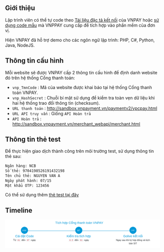 ## Giới thiệu

Lập trình viên có thể tự code theo [Tài liệu đặc tả kết nối](https://sandbox.vnpayment.vn/apis/downloads/#t%C3%A0i-li%E1%BB%87u-%C4%91%E1%BA%B7c-t%E1%BA%A3-k%E1%BB%B9-thu%E1%BA%ADt) của VNPAY hoặc [sử dụng code mẫu](https://sandbox.vnpayment.vn/apis/downloads/#code-demo-t%C3%ADch-h%E1%BB%A3p) mà VNPPAY cung cấp để tích hợp vào phần mềm của đơn vị.

Hiện VNPAY đã hỗ trợ demo cho các ngôn ngữ lập trình: PHP, C#, Python, Java, NodeJS.

## Thông tin cấu hình

Mỗi website sẽ được VNPAY cấp 2 thông tin cấu hình để định danh website đó trên hệ thống Cổng thanh toán:

* `vnp_TmnCode` : Mã của website được khai báo tại hệ thống Cổng thanh toán VNPAY.
* `vnp_HashSecret` : Chuỗi bí mật sử dụng để kiểm tra toàn vẹn dữ liệu khi hai hệ thống trao đổi thông tin (checksum).
* `URL thanh toán` : http://sandbox.vnpayment.vn/paymentv2/vpcpay.html
* `URL API truy vấn` : Giống `API Hoàn trả`
* `API Hoàn trả` : http://sandbox.vnpayment.vn/merchant_webapi/merchant.html

## Thông tin thẻ test

Để thực hiện giao dịch thành công trên môi trường test, sử dụng thông tin thẻ sau:

    Ngân hàng: NCB
    Số thẻ: 9704198526191432198
    Tên chủ thẻ: NGUYEN VAN A
    Ngày phát hành: 07/15
    Mật khẩu OTP: 123456

Có thể sử dụng thêm [thẻ test tại đây](https://sandbox.vnpayment.vn/apis/vnpay-demo/#th%C3%B4ng-tin-th%E1%BA%BB-test)

## Timeline
<p>
    <img src="img/timeline.png">
</p>